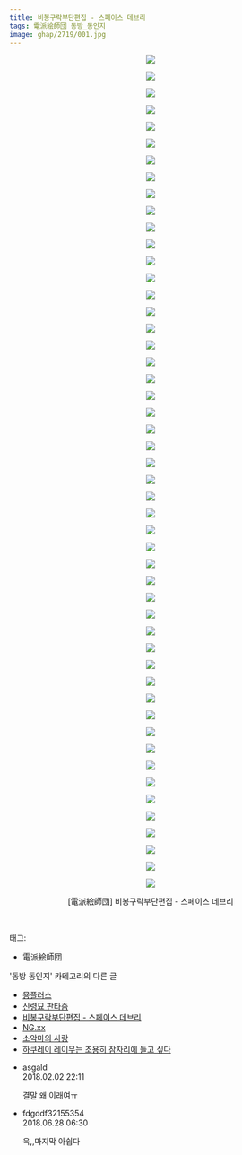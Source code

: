 ```yaml
---
title: 비봉구락부단편집 - 스페이스 데브리
tags: 電派絵師団 동방_동인지
image: ghap/2719/001.jpg
---
```

<div class="article">
<p style="text-align: center; clear: none; float: none;"><img src="{{ site.nasurl }}/ghap/2719/001.jpg"/></p>
<p style="text-align: center; clear: none; float: none;"><img src="{{ site.nasurl }}/ghap/2719/002.jpg"/></p>
<p style="text-align: center; clear: none; float: none;"><img src="{{ site.nasurl }}/ghap/2719/003.jpg"/></p>
<p style="text-align: center; clear: none; float: none;"><img src="{{ site.nasurl }}/ghap/2719/004.jpg"/></p>
<p style="text-align: center; clear: none; float: none;"><img src="{{ site.nasurl }}/ghap/2719/005.jpg"/></p>
<p style="text-align: center; clear: none; float: none;"><img src="{{ site.nasurl }}/ghap/2719/006.jpg"/></p>
<p style="text-align: center; clear: none; float: none;"><img src="{{ site.nasurl }}/ghap/2719/007.jpg"/></p>
<p style="text-align: center; clear: none; float: none;"><img src="{{ site.nasurl }}/ghap/2719/008.jpg"/></p>
<p style="text-align: center; clear: none; float: none;"><img src="{{ site.nasurl }}/ghap/2719/009.jpg"/></p>
<p style="text-align: center; clear: none; float: none;"><img src="{{ site.nasurl }}/ghap/2719/010.jpg"/></p>
<p style="text-align: center; clear: none; float: none;"><img src="{{ site.nasurl }}/ghap/2719/011.jpg"/></p>
<p style="text-align: center; clear: none; float: none;"><img src="{{ site.nasurl }}/ghap/2719/012.jpg"/></p>
<p style="text-align: center; clear: none; float: none;"><img src="{{ site.nasurl }}/ghap/2719/013.jpg"/></p>
<p style="text-align: center; clear: none; float: none;"><img src="{{ site.nasurl }}/ghap/2719/014.jpg"/></p>
<p style="text-align: center; clear: none; float: none;"><img src="{{ site.nasurl }}/ghap/2719/015.jpg"/></p>
<p style="text-align: center; clear: none; float: none;"><img src="{{ site.nasurl }}/ghap/2719/016.jpg"/></p>
<p style="text-align: center; clear: none; float: none;"><img src="{{ site.nasurl }}/ghap/2719/017.jpg"/></p>
<p style="text-align: center; clear: none; float: none;"><img src="{{ site.nasurl }}/ghap/2719/018.jpg"/></p>
<p style="text-align: center; clear: none; float: none;"><img src="{{ site.nasurl }}/ghap/2719/019.jpg"/></p>
<p style="text-align: center; clear: none; float: none;"><img src="{{ site.nasurl }}/ghap/2719/020.jpg"/></p>
<p style="text-align: center; clear: none; float: none;"><img src="{{ site.nasurl }}/ghap/2719/021.jpg"/></p>
<p style="text-align: center; clear: none; float: none;"><img src="{{ site.nasurl }}/ghap/2719/022.jpg"/></p>
<p style="text-align: center; clear: none; float: none;"><img src="{{ site.nasurl }}/ghap/2719/023.jpg"/></p>
<p style="text-align: center; clear: none; float: none;"><img src="{{ site.nasurl }}/ghap/2719/024.jpg"/></p>
<p style="text-align: center; clear: none; float: none;"><img src="{{ site.nasurl }}/ghap/2719/025.jpg"/></p>
<p style="text-align: center; clear: none; float: none;"><img src="{{ site.nasurl }}/ghap/2719/026.jpg"/></p>
<p style="text-align: center; clear: none; float: none;"><img src="{{ site.nasurl }}/ghap/2719/027.jpg"/></p>
<p style="text-align: center; clear: none; float: none;"><img src="{{ site.nasurl }}/ghap/2719/028.jpg"/></p>
<p style="text-align: center; clear: none; float: none;"><img src="{{ site.nasurl }}/ghap/2719/029.jpg"/></p>
<p style="text-align: center; clear: none; float: none;"><img src="{{ site.nasurl }}/ghap/2719/030.jpg"/></p>
<p style="text-align: center; clear: none; float: none;"><img src="{{ site.nasurl }}/ghap/2719/031.jpg"/></p>
<p style="text-align: center; clear: none; float: none;"><img src="{{ site.nasurl }}/ghap/2719/032.jpg"/></p>
<p style="text-align: center; clear: none; float: none;"><img src="{{ site.nasurl }}/ghap/2719/033.jpg"/></p>
<p style="text-align: center; clear: none; float: none;"><img src="{{ site.nasurl }}/ghap/2719/034.jpg"/></p>
<p style="text-align: center; clear: none; float: none;"><img src="{{ site.nasurl }}/ghap/2719/035.jpg"/></p>
<p style="text-align: center; clear: none; float: none;"><img src="{{ site.nasurl }}/ghap/2719/036.jpg"/></p>
<p style="text-align: center; clear: none; float: none;"><img src="{{ site.nasurl }}/ghap/2719/037.jpg"/></p>
<p style="text-align: center; clear: none; float: none;"><img src="{{ site.nasurl }}/ghap/2719/038.jpg"/></p>
<p style="text-align: center; clear: none; float: none;"><img src="{{ site.nasurl }}/ghap/2719/039.jpg"/></p>
<p style="text-align: center; clear: none; float: none;"><img src="{{ site.nasurl }}/ghap/2719/040.jpg"/></p>
<p style="text-align: center; clear: none; float: none;"><img src="{{ site.nasurl }}/ghap/2719/041.jpg"/></p>
<p style="text-align: center; clear: none; float: none;"><img src="{{ site.nasurl }}/ghap/2719/042.jpg"/></p>
<p style="text-align: center; clear: none; float: none;"><img src="{{ site.nasurl }}/ghap/2719/043.jpg"/></p>
<p style="text-align: center; clear: none; float: none;"><img src="{{ site.nasurl }}/ghap/2719/044.jpg"/></p>
<p style="text-align: center; clear: none; float: none;"><img src="{{ site.nasurl }}/ghap/2719/045.jpg"/></p>
<p style="text-align: center; clear: none; float: none;"><img src="{{ site.nasurl }}/ghap/2719/046.jpg"/></p>
<p style="text-align: center; clear: none; float: none;"><img src="{{ site.nasurl }}/ghap/2719/047.jpg"/></p>
<p style="text-align: center; clear: none; float: none;"><img src="{{ site.nasurl }}/ghap/2719/048.jpg"/></p>
<p style="text-align: center; clear: none; float: none;"><img src="{{ site.nasurl }}/ghap/2719/049.jpg"/></p>
<p style="text-align: center; clear: none; float: none;"><img src="{{ site.nasurl }}/ghap/2719/050.jpg"/></p>
<p style="text-align: center; clear: none; float: none;">[電派絵師団] 비봉구락부단편집 - 스페이스 데브리</p>
<p><br/></p>
</div><div class="tagTrail">
<p>태그: </p>
<ul>
<li>電派絵師団</li>
</ul>
</div><div class="another">
<p>'동방 동인지' 카테고리의 다른 글</p>
<ul>
<li><a href="/2016-11-24-ghap_2726">묭플러스</a></li>
<li><a href="/2016-11-01-ghap_2720">신령묘 판타즘</a></li>
<li><a href="/2016-11-01-ghap_2719">비봉구락부단편집 - 스페이스 데브리</a></li>
<li><a href="/2016-11-01-ghap_2718">NG.xx</a></li>
<li><a href="/2016-11-01-ghap_2717">소악마의 사랑</a></li>
<li><a href="/2016-11-01-ghap_2716">하쿠레이 레이무는 조용히 잠자리에 들고 싶다</a></li>
</ul>
</div><div class="cb_module cb_fluid">
<div class="cb_wrt cb_profile">
<div class="comment">
<ul>
<li class="cb_thumb_off" id="comment15190472">
<div class="cb_comment_area">
<div class="cb_info_area">
<div class="cb_section">
<span class="cb_nick_name">asgald</span>
</div>
<div class="cb_section">
<span class="cb_date">2018.02.02 22:11 </span>
</div>
</div>
<div class="cb_dsc_comment">
<p class="cb_dsc">
											결말 왜 이래여ㅠ
										</p>
</div>
</div></li>
<li class="cb_thumb_off" id="comment15277775">
<div class="cb_comment_area">
<div class="cb_info_area">
<div class="cb_section">
<span class="cb_nick_name">fdgddf32155354</span>
</div>
<div class="cb_section">
<span class="cb_date">2018.06.28 06:30 </span>
</div>
</div>
<div class="cb_dsc_comment">
<p class="cb_dsc">
											윽,,마지막 아쉽다 <br/>
</p>
</div>
</div></li>
</ul>
</div>
</div><!-- commentList close -->
</div>